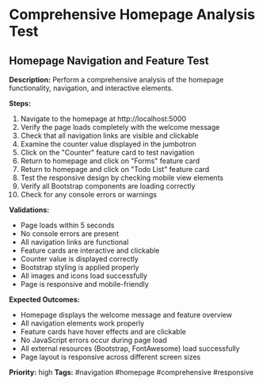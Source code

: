# Comprehensive Homepage Analysis Test

## Homepage Navigation and Feature Test

**Description:**
Perform a comprehensive analysis of the homepage functionality, navigation, and interactive elements.

**Steps:**
1. Navigate to the homepage at http://localhost:5000
2. Verify the page loads completely with the welcome message
3. Check that all navigation links are visible and clickable
4. Examine the counter value displayed in the jumbotron
5. Click on the "Counter" feature card to test navigation
6. Return to homepage and click on "Forms" feature card
7. Return to homepage and click on "Todo List" feature card
8. Test the responsive design by checking mobile view elements
9. Verify all Bootstrap components are loading correctly
10. Check for any console errors or warnings

**Validations:**
- Page loads within 5 seconds
- No console errors are present
- All navigation links are functional
- Feature cards are interactive and clickable
- Counter value is displayed correctly
- Bootstrap styling is applied properly
- All images and icons load successfully
- Page is responsive and mobile-friendly

**Expected Outcomes:**
- Homepage displays the welcome message and feature overview
- All navigation elements work properly
- Feature cards have hover effects and are clickable
- No JavaScript errors occur during page load
- All external resources (Bootstrap, FontAwesome) load successfully
- Page layout is responsive across different screen sizes

**Priority:** high
**Tags:** #navigation #homepage #comprehensive #responsive
